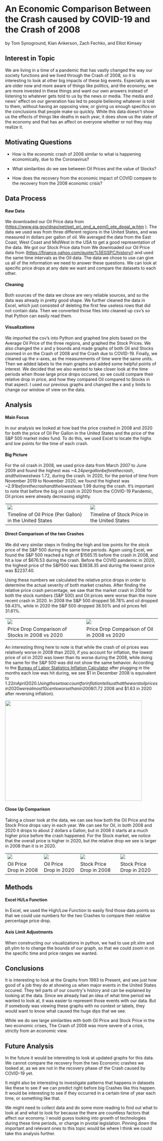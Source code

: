 # An Economic Comparison Between the Crash caused by COVID-19 and the Crash of 2008
 by Tom Synoground, Kian Ankerson, Zach Fechko, and Elliot Kimsey
## Interest in Topic
We are living in a time of a pandemic that has vastly changed the way our society functions and we lived through the Crash of 2008, so it is interesting to look at other big impacts of these big events. Especially as we are older now and more aware of things like politics, and the economy, we are more invested in these things and want our own answers instead of listening to whatever gets told to us by the news or media. The media and news' effect on our generation has led to people believing whatever is told to them, without having an opposing view, or giving us enough specifics on the conclusions that people make so quickly. While this data doesn't show us the effects of things like deaths in each year, it does show us the state of the economy and that has an affect on everyone whether or not they may realize it. 
## Motivating Questions
- How is the economic crash of 2008 similar to what is happening economically, due to the Coronavirus?  

- What similarities do we see between Oil Prices and the value of Stocks? 

- How does the recovery from the economic impact of COVID compare to the recovery from the 2008 economic crisis?

## Data Process
#### Raw Data
We downloaded our Oil Price data from (https://www.eia.gov/dnav/pet/pet_pri_gnd_a_epm0_pte_dpgal_w.htm ). The data we used was from three different regions in the United States, and was measured in dollars per gallon of oil. We averaged the data from the East Coast, West Coast and MidWest in the USA to get a good representation of the data. 
We got our Stock Price data from We downloaded our Oil Price data from (https://finance.yahoo.com/quote/%5EGSPC/history/) and used the same time intervals as the Oil data.
The data we chose to use can give us all of the information we need to answer these questions. We can look at specific price drops at any date we want and compare the datasets to each other. 
#### Cleaning
Both sources of the data we chose are very reliable sources, and so the data was already in pretty good shape. We further cleaned the data in Excel, which just consisted of deleting the first few useless rows that did not contain data. Then we converted those files into cleaned up csv’s so that Python can easily read them. 
#### Visualizations
We imported the csv’s into Python and graphed line plots based on the Average Oil Price of the three regions, and graphed the Stock Prices. We also changed the x and y bounds and made graphs of both Oil and Stocks zoomed in on the Crash of 2008 and the Crash due to COVID-19.
Finally, we cleaned up the x-axes, as the measurements of time were the same units. Then we added labels to the main graphs and added some helpful points of interest. 
We decided that we also wanted to take closer look at the time periods when those large price drops occured, so we could compare their relative drop in price, and how they compared Oil compared to Stocks in that aspect. I used our previous graphs and changed the x and y limits to change our window of view on the data. 

## Analysis
#### Main Focus
In our analysis we looked at how bad the price crashed in 2008 and 2020 for both the price of Oil Per Gallon in the United States and the price of the S&P 500 market index fund. To do this, we used Excel to locate the highs and low points for the time of each crash.  

#### Big Picture
For the oil crash in 2008, we used price data from March 2007 to June 2009 and found the highest was  ~$4.24 per gallon before the crash, and the lowest was ~$1.72, during the crash. In 2020, for the period of time from November 2019 to November 2020, we found the highest was ~$2.91 before the crash and the lowest was ~$1.99 during the crash. It’s important to note that before the big oil crash in 2020 from the COVID-19 Pandemic, Oil prices were already decreasing slightly. 


<table> <tr><td><img src="https://github.com/Tomsyno/Data115_Group_Project_Oil_Price_comparison_between_Covid_and_2008/blob/main/Oil%20Price%20Visualization.png"></td><td><img src="https://github.com/Tomsyno/Data115_Group_Project_Oil_Price_comparison_between_Covid_and_2008/blob/main/Stocks%20Visualization.png"></td></tr> <tr><td>Timeline of Oil Price (Per Gallon) in the United States</td><td>Timeline of Stock Price in the United States</td></tr> </table>

#### Direct Comparison of the two Crashes
We did very similar steps in finding the high and low points for the stock price of the S&P 500 during the same time periods. Again using Excel, we found the S&P 500 reached a high of $1565.15 before the crash in 2008, and hit a low of $676.53 during the crash. Before the COVID pandemic in 2020, the highest price of the S&P500 was $3638.35 and during the lowest price was $2237.40. 

Using these numbers we calculated the relative price drops in order to determine the actual severity of both market crashes. After finding the relative price crash percentage, we saw that the market crash in 2008 for both the stock numbers (S&P 500) and Oil prices were worse than the more recent crash in 2020. In 2008 the S&P 500 dropped 56.78% and oil dropped 59.43%, while in 2020 the S&P 500 dropped 38.50% and oil prices fell 31.61%.


<table> <tr><td><img src="https://github.com/Tomsyno/Data115_Group_Project_Oil_Price_comparison_between_Covid_and_2008/blob/main/ComparisonS%26P500.png"></td><td><img src="https://github.com/Tomsyno/Data115_Group_Project_Oil_Price_comparison_between_Covid_and_2008/blob/main/ComparisonOil.png"></td></tr> <tr><td>Price Drop Comparison of Stocks in 2008 vs 2020</td><td>Price Drop Comparison of Oil in 2008 vs 2020</td></tr> </table> 

An interesting thing here to note is that while the crash of oil prices was relatively worse in 2008 than 2020, if you account for inflation, the lowest price of oil in 2020 was lower than its worse during the 2008, while doing the same for the S&P 500 was did not show the same behavior. According to the [Bureau of Labor Statistics Inflation Calculator](https://www.bls.gov/data/inflation_calculator.htm) after plugging in the months each low was hit during, we see $1 in December 2008 is equivalent to $1.22 in April 2020. Using these to account for inflation tells us that the worst oil prices in 2020 were almost 10 cents worse than in 2008 ($1.72 2008 and $1.63 in 2020 after reversing inflation).

<img src="https://github.com/Tomsyno/Data115_Group_Project_Oil_Price_comparison_between_Covid_and_2008/blob/main/Oil_inflation.PNG" width="450" height="330"/>

#### Close Up Comparison
Taking a closer look at the data, we can see how both the Oil Price and the Stock Price drops vary in each year. We can see for Oil, in both 2008 and 2020 it drops to about 2 dollars a Gallon, but in 2008 it starts at a much higher price before the crash happened. For the Stock market, we notice that the overall price is higher in 2020, but the relative drop we see is larger in 2008 than it is in 2020.

 <table> <tr><td><img src="https://github.com/Tomsyno/Data115_Group_Project_Oil_Price_comparison_between_Covid_and_2008/blob/main/Oil08Zoomed%20-%20Copy.png"></td><td><img src="https://github.com/Tomsyno/Data115_Group_Project_Oil_Price_comparison_between_Covid_and_2008/blob/main/OIL2020Zoomed%20-%20Copy.png"></td><td><img src="https://github.com/Tomsyno/Data115_Group_Project_Oil_Price_comparison_between_Covid_and_2008/blob/main/Stocks08Zoomed%20-%20Copy.png"></td><td><img src="https://github.com/Tomsyno/Data115_Group_Project_Oil_Price_comparison_between_Covid_and_2008/blob/main/Stocks2020Zoomed%20Copy.png"></td></tr> <tr><td>Oil Price Drop in 2008</td><td>Oil Price Drop in 2020</td><td>Stock Price Drop in 2008</td><td>Stock Price Drop in 2020</td></tr> </table>

## Methods
#### Excel Hi/Lo Function 
In Excel, we used the High/Low Function to easily find those data points so that we could use numbers for the two Crashes to compare their relative percentage price drop. 

#### Axis Limit Adjustments 
When constructing our visualizations in python, we had to use plt.xlim and plt.ylim to to change the bounds of our graph, so that we could zoom in on the specific time and price ranges we wanted. 
## Conclusions
It is interesting to look at the Graphs from 1993 to Present, and see just how good of a job they do at showing us when major events in the United States occured. They tell parts of our country's history and can be explained by looking at the data. Since we already had an idea of what time period we wanted to look at, it was easier to represent those events with our data. But if somebody was viewing these graphs with no context or labels, they would want to know what caused the huge dips that we see. 

While we do see large similarities with both Oil Price and Stock Price in the two economic crises, The Crash of 2008 was more severe of a crisis, strictly from an economic view. 

## Future Analysis
In the future it would be interesting to look at updated graphs for this data. We cannot compare the recovery from the two Economic crashes we looked at, as we are not in the recovery phase of the Crash caused by COVID-19 yet.  

It might also be interesting to investigate patterns that happens in datasets like these to see if we can predict right before big Crashes like this happen. It would be interesting to see if they occurred in a certain time of year each time, or something like that. 

We might need to collect data and do some more reading to find out what to look at and what to look for because the there are countless factors that affect our economy. I would guess looking into growth of technologies during these time periods, or change in pivotal legislation. Pinning down the important and relevant ones to this topic would be where I think we could take this analysis further.  
